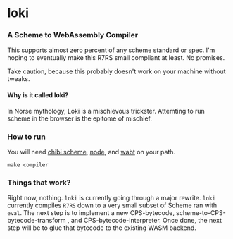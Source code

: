 # loki

### A Scheme to WebAssembly Compiler

This supports almost zero percent of any scheme standard or spec. I'm hoping to eventually make this R7RS small compliant at least. No promises.

Take caution, because this probably doesn't work on your machine without tweaks.

#### Why is it called loki?

In Norse mythology, Loki is a mischievous trickster. Attemting to run scheme in the browser is the epitome of mischief.

### How to run

You will need [chibi scheme](https://github.com/ashinn/chibi-scheme/), [node](https://nodejs.org), and [wabt](https://github.com/WebAssembly/wabt) on your path.

```
make compiler
```

### Things that work?

Right now, nothing. `loki` is currently going through a major rewrite. `loki` currently compiles `R7RS` down to a very small subset of Scheme ran with `eval`. The next step is to implement a new CPS-bytecode, scheme-to-CPS-bytecode-transform , and CPS-bytecode-interpreter. Once done, the next step will be to glue that bytecode to the existing WASM backend.
